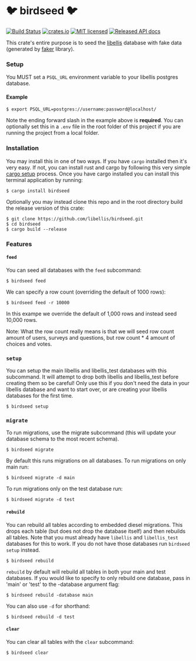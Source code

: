 # 🐦 birdseed 🐦
[![Build
Status](https://travis-ci.org/libellis/birdseed.svg?branch=master)](https://travis-ci.org/libellis/birdseed)
[![crates.io](http://meritbadge.herokuapp.com/birdseed)](https://crates.io/crates/birdseed)
[![MIT licensed](https://img.shields.io/badge/license-MIT-blue.svg)](./LICENSE)
[![Released API docs](https://docs.rs/birdseed/badge.svg)](https://docs.rs/birdseed)

This crate's entire purpose is to seed the
[libellis](https://github.com/libellis/libellis-backend) database with fake data (generated by
[faker](https://github.com/tikotzky/faker-rs) library).

### Setup

You MUST set a `PSQL_URL` environment variable to your libellis postgres database.

#### Example
```terminal
$ export PSQL_URL=postgres://username:password@localhost/
```

Note the ending forward slash in the example above is **required**. You can optionally set this in a `.env` file in the root folder of this project if you are
running the project from a local folder.

### Installation

You may install this in one of two ways. If you have `cargo` installed then it's very easy. If
not, you can install rust and cargo by following this very simple [cargo setup](https://doc.rust-lang.org/cargo/getting-started/installation.html) process.
Once you have cargo installed you can install this terminal application by running:

```terminal
$ cargo install birdseed
```

Optionally you may instead clone this repo and in the root directory build the release version
of this crate:

```terminal
$ git clone https://github.com/libellis/birdseed.git
$ cd birdseed
$ cargo build --release
```

### Features

#### `feed`

You can seed all databases with the `feed` subcommand:

```terminal
$ birdseed feed
```

We can specify a row count (overriding the default of 1000 rows):

```terminal
$ birdseed feed -r 10000
```

In this exampe we override the default of 1,000 rows and instead seed 10,000 rows.

Note: What the row count really means is that we will seed row count amount of users, surveys
and questions, but row count * 4 amount of choices and votes.

### `setup`

You can setup the main libellis and libellis_test databases with this
subcommand.  It will attempt to drop both libellis and libellis_test before
creating them so be careful! Only use this if you don't need the data in your
libellis database and want to start over, or are creating your libellis databases for the first time.

```terminal
$ birdseed setup
```

### `migrate`

To run migrations, use the migrate subcommand (this will update your database schema to the
most recent schema).

```terminal
$ birdseed migrate
```

By default this runs migrations on all databases. To run migrations on only main run:

```terminal
$ birdseed migrate -d main
```

To run migrations only on the test database run:

```terminal
$ birdseed migrate -d test
```

#### `rebuild`

You can rebuild all tables according to embedded diesel migrations. This drops each table (but does not drop the database itself) and then rebuilds all tables. Note that you must already have `libellis` and `libellis_test` databases for this to work. If you do not have those databases run `birdseed setup` instead.

```terminal
$ birdseed rebuild
```

`rebuild` by default will rebuild all tables in both your main and test
databases. If you would like to specify to only rebuild one database, pass in
'main' or 'test' to the -database argument flag:

```terminal
$ birdseed rebuild -database main
```

You can also use `-d` for shorthand:

```terminal
$ birdseed rebuild -d test
```

#### `clear`

You can clear all tables with the `clear` subcommand:

```terminal
$ birdseed clear
```
